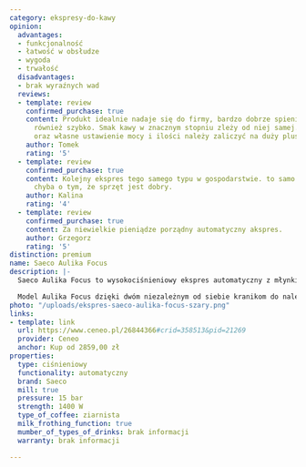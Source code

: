 ```yaml
---
category: ekspresy-do-kawy
opinion:
  advantages:
  - funkcjonalność
  - łatwość w obsłudze
  - wygoda
  - trwałość
  disadvantages:
  - brak wyraźnych wad
  reviews:
  - template: review
    confirmed_purchase: true
    content: Produkt idealnie nadaje się do firmy, bardzo dobrze spienia mleko, działa
      również szybko. Smak kawy w znacznym stopniu zleży od niej samej. Łatwość obsługi,
      oraz własne ustawienie mocy i ilości należy zaliczyć na duży plus.
    author: Tomek
    rating: '5'
  - template: review
    confirmed_purchase: true
    content: Kolejny ekspres tego samego typu w gospodarstwie. to samo za siebie świadczy
      chyba o tym, że sprzęt jest dobry.
    author: Kalina
    rating: '4'
  - template: review
    confirmed_purchase: true
    content: Za niewielkie pieniądze porządny automatyczny akspres.
    author: Grzegorz
    rating: '5'
distinction: premium
name: Saeco Aulika Focus
description: |-
  Saeco Aulika Focus to wysokociśnieniowy ekspres automatyczny z młynkiem o mocy 1400 W. Został wyposażony w spieniacz do mleka oraz intuicyjny interfejs z polskim menu, umożliwiający dostosowanie poszczególnych funkcji za pomocą jednego przycisku. Urządzenie cechuje się wysoką wygodą użytkowania i umożliwia przygotowywanie dwóch kaw jednocześnie.

  Model Aulika Focus dzięki dwóm niezależnym od siebie kranikom do nalewania umożliwia przygotowywanie dwóch porcji kaw w tym samym czasie. Takie rozwiązanie znacznie usprawnia proces parzenia, zwłaszcza w przypadku użytkowania sprzętu przez więcej niż jedną osobę. Wewnątrz urządzenia znajduje się młynek charakteryzujący się cichą i szybką pracą. Użytkownik ma możliwość dostosowania stopnia mielenia kawy do własnych preferencji, decydując się na jeden z 8 możliwych wariantów. Przygotowanie mlecznej kremowej kawy z lekką pianką umożliwia spieniacz mleka pracujący pod ciśnieniem. Pojemny zbiornik na odpadki potrafi zmieścić nawet 18 porcji fusów.
photo: "/uploads/ekspres-saeco-aulika-focus-szary.png"
links:
- template: link
  url: https://www.ceneo.pl/26844366#crid=358513&pid=21269
  provider: Ceneo
  anchor: Kup od 2859,00 zł
properties:
  type: ciśnieniowy
  functionality: automatyczny
  brand: Saeco
  mill: true
  pressure: 15 bar
  strength: 1400 W
  type_of_coffee: ziarnista
  milk_frothing_function: true
  mumber_of_types_of_drinks: brak informacji
  warranty: brak informacji

---
```

